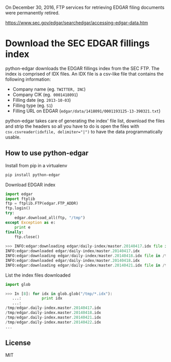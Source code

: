 On December 30, 2016, FTP services for retrieving EDGAR filing documents were permanently retired.

https://www.sec.gov/edgar/searchedgar/accessing-edgar-data.htm


Download the SEC EDGAR fillings index
=========

python-edgar downloads the EDGAR fillings index from the SEC FTP. The index is comprised of IDX files. An IDX file is a csv-like file that contains the following information:
  - Company name (eg. ```TWITTER, INC```)
  - Company CIK (eg.``` 0001418091```)
  - Filling date (eg. ```2013-10-03```)
  - Filling type (eg. ```S1```)
  - Filling URL on EDGAR (```edgar/data/1418091/0001193125-13-390321.txt```)


python-edgar takes care of generating the index' file list, download the files and strip the headers so all you have to do is open the files with ```csv.csvreader(idxfile, delimiter="|")``` to have the data programmatically usable.


How to use python-edgar
---
Install from pip in a virtualenv
```sh
pip install python-edgar
```

Download EDGAR index
```python
import edgar
import ftplib
ftp = ftplib.FTP(edgar.FTP_ADDR)
ftp.login()
try:
	edgar.download_all(ftp, "/tmp")
except Exception as e:
	print e
finally:
	ftp.close()
	
>>> INFO:edgar:downloading edgar/daily-index/master.20140417.idx file in /tmp/
INFO:edgar:downloaded edgar/daily-index/master.20140417.idx
INFO:edgar:downloading edgar/daily-index/master.20140418.idx file in /tmp/
INFO:edgar:downloaded edgar/daily-index/master.20140418.idx
INFO:edgar:downloading edgar/daily-index/master.20140421.idx file in /tmp/
```

List the index files downloaded
```python
import glob

>>> In [8]: for idx in glob.glob("/tmp/*.idx"):
   ...:         print idx
   ...:
/tmp/edgar.daily-index.master.20140417.idx
/tmp/edgar.daily-index.master.20140418.idx
/tmp/edgar.daily-index.master.20140421.idx
/tmp/edgar.daily-index.master.20140422.idx
...
```

License
----

MIT

[Edouard Swiac]: edouard.swiac@gmail.com
